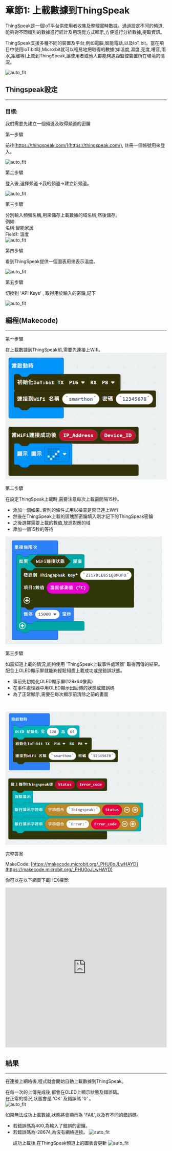 # 章節1: 上載數據到ThingSpeak

ThingSpeak是一個IoT平台供使用者收集及整理實時數據。通過設定不同的頻道,能夠對不同類別的數據進行統計及用現覺方式顯示,方便進行分析數據,提取資訊。<P>
ThingSpeak支援多種不同的裝置及平台,例如電腦,智能電話,以及IoT:bit。當在項目中使用IoT:bit時,Micro:bit就可以輕易地把取得的數據(如溫度,濕度,亮度,嘈音,雨水,距離等)上載到ThingSpeak,讓使用者或他人都能夠遙距監控裝置所在環境的情況。
<BR><P>
![auto_fit](images/Ch1/Ch1_des.png)<P>

## Thingspeak設定
<HR>

<H3>目標:</H3> 我們需要先建立一個頻道及取得頻道的密鑰

<span id="subtitle" >第一步驟</span><P>
前往[https://thingspeak.com/](https://thingspeak.com/), 註冊一個帳號用來登入。<BR><P>
![auto_fit](images/Ch1/Ch1_reg1.png)<P>

<span id="subtitle" >第二步驟</span><P>
登入後,選擇頻道->我的頻道->建立新頻道。<BR><P>
![auto_fit](images/Ch1/Ch1_reg2.png)<P>

<span id="subtitle" >第三步驟</span><P>
分別輸入頻頻名稱,用來儲存上載數據的域名稱,然後儲存。<BR>
例如:<BR>
名稱:智能家居<BR>
Field1: 溫度<BR>
![auto_fit](images/Ch1/Ch1_reg3.png)<P>

<span id="subtitle" >第四步驟</span><P>
看到ThingSpeak提供一個圖表用來表示溫度。 <BR><P>
![auto_fit](images/Ch1/Ch1_reg4.png)<P>

<span id="subtitle" >第五步驟</span><P>
切換到 'API Keys' , 取得用於輸入的密鑰,記下<BR><P>
![auto_fit](images/Ch1/Ch1_reg5.png)<P>

## 編程(Makecode)
<HR>

<span id="subtitle" >第一步驟</span><P>
在上載數據到ThingSpeak前,需要先連接上Wifi。<BR>
![auto_fit](images/Ch1/Ch1_p2.png)<P>

<span id="subtitle" >第二步驟</span><P>
在設定ThingSpeak上載時,需要注意每次上載需間隔15秒。<BR>

* 添加一個如果..否則的條件式用以檢查是否已連上Wifi
* 然後在ThingSpeak上載的區塊那密鑰填入剛才記下的ThingSpeak密鑰
* 之後選擇需要上載的數值,放進對應的域
* 添加一個15秒的等待<P>

![auto_fit](images/Ch1/Ch1_p3.png)<P>

<span id="subtitle" >第三步驟</span><P>
如需知道上載的情況,能夠使用 'ThingSpeak上載事件處理器' 取得回傳的結果。配合上OLED顯示屏就能夠輕鬆知悉上載成功或是錯誤狀態。<BR>

* 事前先初始化OLED顯示屏(128x64像素)
* 在事件處理器中用OLED顯示出回傳的狀態或錯誤碼
* 為了正常顯示,需要在每次顯示前清除之前的畫面
<BR>

![auto_fit](images/Ch1/Ch1_p4.png)<P>


<span id="subtitle">完整答案<BR><P>
MakeCode: [https://makecode.microbit.org/_PHU0oJLwHAYD](https://makecode.microbit.org/_PHU0oJLwHAYD)<BR><P>
你可以在以下網頁下載HEX檔案:<BR>
<iframe src="https://makecode.microbit.org/#pub:_PHU0oJLwHAYD" width="100%" height="500" frameborder="0"></iframe>

<P>

## 結果
<HR>

在連接上網絡後,程式就會開始自動上載數據到ThingSpeak。<P>
在每一次的上傳完成後,都會在OLED上顯示狀態及錯誤碼。<BR>
在正常的情況,狀態會是 'OK' 及錯誤碼 '0' 。<BR>
![auto_fit](images/Ch1/Ch1_result1.png)<P>
如果無法成功上載數據,狀態將會顯示為 'FAIL',以及有不同的錯誤碼。<BR>
* 若錯誤碼為400,為輸入了錯誤的密鑰。
* 若錯誤碼為-28674,為沒有網絡連接。
![auto_fit](images/Ch1/Ch1_result1_1.png)<P>
成功上載後,在ThingSpeak頻道上的圖表會更新
![auto_fit](images/Ch1/Ch1_result2.png)<P>

